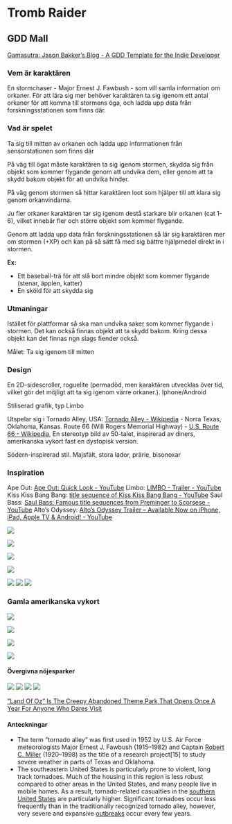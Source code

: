 # Tromb Raider
## GDD Mall
[Gamasutra: Jason Bakker’s Blog - A GDD Template for the Indie Developer](http://www.gamasutra.com/blogs/JasonBakker/20090604/84211/A_GDD_Template_for_the_Indie_Developer.php)

### Vem är karaktären
En stormchaser - Major Ernest J. Fawbush - som vill samla information om orkaner. För att lära sig mer behöver karaktären ta sig igenom ett antal orkaner för att komma till stormens öga, och ladda upp data från forskningsstationen som finns där.

### Vad är spelet
Ta sig till mitten av orkanen och ladda upp informationen från sensorstationen som finns där

På väg till ögat måste karaktären ta sig igenom stormen, skydda sig från objekt som kommer flygande genom att undvika dem, eller genom att ta skydd bakom objekt för att undvika hinder. 

På väg genom stormen så hittar karaktären loot som hjälper till att klara sig genom orkanvindarna. 

Ju fler orkaner karaktären tar sig igenom destå starkare blir orkanen (cat 1-6), vilket innebär fler och större objekt som kommer flygande.

Genom att ladda upp data från forskningsstationen så lär sig karaktären mer om stormen (+XP) och kan på så sätt få med sig bättre hjälpmedel direkt in i stormen. 

**Ex:** 
* Ett baseball-trä för att slå bort mindre objekt som kommer flygande (stenar, äpplen, katter)
* En sköld för att skydda sig

### Utmaningar

Istället för plattformar så ska man undvika saker som kommer flygande i stormen. Det kan också finnas objekt att ta skydd bakom. Kring dessa objekt kan det finnas ngn slags fiender också. 

Målet: Ta sig igenom till mitten

### Design
En 2D-sidescroller, roguelite (permadöd, men karaktären utvecklas över tid, vilket gör det möjligt att ta sig igenom värre orkaner.). Iphone/Android

Stiliserad grafik, typ Limbo

Utspelar sig i Tornado Alley, USA: [Tornado Alley - Wikipedia](https://en.wikipedia.org/wiki/Tornado_Alley) - Norra Texas, Oklahoma, Kansas. Route 66 (Will Rogers Memorial Highway) - [U.S. Route 66 - Wikipedia](https://en.wikipedia.org/wiki/U.S._Route_66), En stereotyp bild av 50-talet, inspirerad av diners, amerikanska vykort fast en dystopisk version.

Södern-inspirerad stil. Majsfält, stora lador, prärie, bisonoxar

### Inspiration
Ape Out: [Ape Out: Quick Look - YouTube](https://www.youtube.com/watch?v=DdhnA08BX7E&t=577s)
Limbo: [LIMBO - Trailer - YouTube](https://www.youtube.com/watch?v=Y4HSyVXKYz8)
Kiss Kiss Bang Bang: [title sequence of Kiss Kiss Bang Bang - YouTube](https://www.youtube.com/watch?v=_bpP9sI72bM&list=PLbEb562CLykF1DEw2z6aDdnMQ7SgowNxS&index=45)
Saul Bass: [Saul Bass: Famous title sequences from Preminger to Scorsese - YouTube](https://www.youtube.com/watch?v=qqM3McG4-LE)
Alto’s Odyssey: [Alto’s Odyssey Trailer – Available Now on iPhone, iPad, Apple TV & Android! - YouTube](https://www.youtube.com/watch?v=PaZsrAi6iJg) 

![](/images/Route_66-1.jpg)

![](/images/29001428.jpg)

![](/images/ROY_Neon_66_Diner_8511_0e36e0c5-77e0-469a-a26c-78259635b6df.jpg)

![](/images/Unknown.jpeg)

![](/images/Epic-Route66-Brewery-Road-Trips-hero.jpg)
![](/images/170815-route-66-tee-pee-curios.jpg)
![](/images/Blue-Swallow-Motel-Route-66-1024x523.jpg)

### Gamla amerikanska vykort

![](/images/ok700.jpg)

![](/images/111-arizona-vintage-postcard.jpg)

![](/images/sunshine_1954_fresh_00.jpg)

![](/images/7410330694_ca71109b97_b.jpg)

#### Övergivna nöjesparker

![](/images/debbie-reynolds-brought-13-year-old-carrie-fisher-to-the-park_s-opening-photo-u2.jpeg)
![](/images/39E6CD5E00000578-3889636-image-a-73_1477917362026.jpg)
![](/images/tumblr_nrrh4lwSXM1st8ftgo1_500.jpg)
![](/images/abandoned-theme-parks-creepy-entity.png)

[”Land Of Oz” Is The Creepy Abandoned Theme Park That Opens Once A Year For Anyone Who Dares Visit](https://www.ranker.com/list/land-of-oz-theme-park-facts/mariel-loveland)

#### Anteckningar
* The term ”tornado alley” was first used in 1952 by U.S. Air Force meteorologists Major Ernest J. Fawbush (1915–1982) and Captain  [Robert C. Miller](https://en.wikipedia.org/wiki/Robert_C._Miller)  (1920–1998) as the title of a research project[15] to study severe weather in parts of Texas and Oklahoma.
* The southeastern United States is particularly prone to violent, long track tornadoes. Much of the housing in this region is less robust compared to other areas in the United States, and many people live in mobile homes. As a result, tornado-related casualties in the  [southern United States](https://en.wikipedia.org/wiki/Southern_United_States)  are particularly higher. Significant tornadoes occur less frequently than in the traditionally recognized tornado alley, however, very severe and expansive  [outbreaks](https://en.wikipedia.org/wiki/Tornado_outbreak)  occur every few years.
